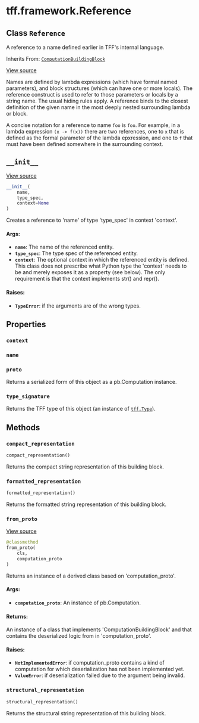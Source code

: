<div itemscope itemtype="http://developers.google.com/ReferenceObject">
<meta itemprop="name" content="tff.framework.Reference" />
<meta itemprop="path" content="Stable" />
<meta itemprop="property" content="context"/>
<meta itemprop="property" content="name"/>
<meta itemprop="property" content="proto"/>
<meta itemprop="property" content="type_signature"/>
<meta itemprop="property" content="__init__"/>
<meta itemprop="property" content="compact_representation"/>
<meta itemprop="property" content="formatted_representation"/>
<meta itemprop="property" content="from_proto"/>
<meta itemprop="property" content="structural_representation"/>
</div>

# tff.framework.Reference

## Class `Reference`

A reference to a name defined earlier in TFF's internal language.

Inherits From:
[`ComputationBuildingBlock`](../../tff/framework/ComputationBuildingBlock.md)

<a target="_blank" href=http://github.com/tensorflow/federated/tree/master/tensorflow_federated/python/core/impl/computation_building_blocks.py>View
source</a>

<!-- Placeholder for "Used in" -->

Names are defined by lambda expressions (which have formal named parameters),
and block structures (which can have one or more locals). The reference
construct is used to refer to those parameters or locals by a string name. The
usual hiding rules apply. A reference binds to the closest definition of the
given name in the most deeply nested surrounding lambda or block.

A concise notation for a reference to name `foo` is `foo`. For example, in a
lambda expression `(x -> f(x))` there are two references, one to `x` that is
defined as the formal parameter of the lambda epxression, and one to `f` that
must have been defined somewhere in the surrounding context.

<h2 id="__init__"><code>__init__</code></h2>

<a target="_blank" href=http://github.com/tensorflow/federated/tree/master/tensorflow_federated/python/core/impl/computation_building_blocks.py>View
source</a>

```python
__init__(
    name,
    type_spec,
    context=None
)
```

Creates a reference to 'name' of type 'type_spec' in context 'context'.

#### Args:

*   <b>`name`</b>: The name of the referenced entity.
*   <b>`type_spec`</b>: The type spec of the referenced entity.
*   <b>`context`</b>: The optional context in which the referenced entity is
    defined. This class does not prescribe what Python type the 'context' needs
    to be and merely exposes it as a property (see below). The only requirement
    is that the context implements str() and repr().

#### Raises:

*   <b>`TypeError`</b>: if the arguments are of the wrong types.

## Properties

<h3 id="context"><code>context</code></h3>

<h3 id="name"><code>name</code></h3>

<h3 id="proto"><code>proto</code></h3>

Returns a serialized form of this object as a pb.Computation instance.

<h3 id="type_signature"><code>type_signature</code></h3>

Returns the TFF type of this object (an instance of
<a href="../../tff/Type.md"><code>tff.Type</code></a>).

## Methods

<h3 id="compact_representation"><code>compact_representation</code></h3>

```python
compact_representation()
```

Returns the compact string representation of this building block.

<h3 id="formatted_representation"><code>formatted_representation</code></h3>

```python
formatted_representation()
```

Returns the formatted string representation of this building block.

<h3 id="from_proto"><code>from_proto</code></h3>

<a target="_blank" href=http://github.com/tensorflow/federated/tree/master/tensorflow_federated/python/core/impl/computation_building_blocks.py>View
source</a>

```python
@classmethod
from_proto(
    cls,
    computation_proto
)
```

Returns an instance of a derived class based on 'computation_proto'.

#### Args:

*   <b>`computation_proto`</b>: An instance of pb.Computation.

#### Returns:

An instance of a class that implements 'ComputationBuildingBlock' and that
contains the deserialized logic from in 'computation_proto'.

#### Raises:

*   <b>`NotImplementedError`</b>: if computation_proto contains a kind of
    computation for which deserialization has not been implemented yet.
*   <b>`ValueError`</b>: if deserialization failed due to the argument being
    invalid.

<h3 id="structural_representation"><code>structural_representation</code></h3>

```python
structural_representation()
```

Returns the structural string representation of this building block.

